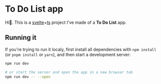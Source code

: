 # To Do List app

Hi👋.
This is a [svelte](https://svelte.dev/)+[ts](https://www.typescriptlang.org/) project I've made of a **To Do List** app.

## Running it

If you're trying to run it localy, first install all dependencies with `npm install` (or `pnpm install` or `yarn`), and then start a development server:

```bash
npm run dev

# or start the server and open the app in a new browser tab
npm run dev -- --open
```
